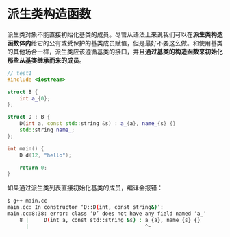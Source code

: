 # 派生类构造函数

派生类对象不能直接初始化基类的成员。尽管从语法上来说我们可以在**派生类构造函数体内**给它的公有或受保护的基类成员赋值，但是最好不要这么做。和使用基类的其他场合一样，派生类应该遵循基类的接口，并且**通过基类的构造函数来初始化那些从基类继承而来的成员**。


```cpp
// test1
#include <iostream>

struct B {
    int a_{0};
};

struct D : B {
    D(int a, const std::string &s) : a_{a}, name_{s} {}
    std::string name_;
};

int main() {
    D d(12, "hello");

    return 0;
}
```

如果通过派生类列表直接初始化基类的成员，编译会报错：
```bash
$ g++ main.cc
main.cc: In constructor ‘D::D(int, const string&)’:
main.cc:8:38: error: class ‘D’ does not have any field named ‘a_’
    8 |     D(int a, const std::string &s) : a_{a}, name_{s} {}
      |                                      ^~
```